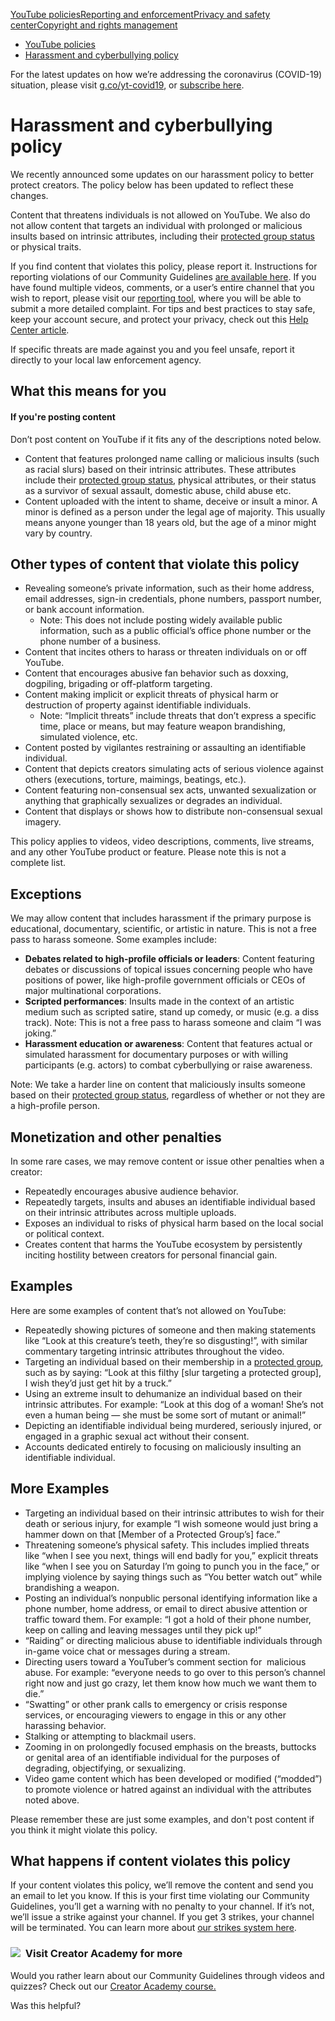 [YouTube policies](/youtube/topic/2803176?hl=en&ref_topic=6151248,3230811,3256124,)[Reporting and enforcement](/youtube/topic/2803138?hl=en&ref_topic=6151248,3230811,3256124,)[Privacy and safety center](/youtube/topic/2803240?hl=en&ref_topic=6151248,3230811,3256124,)[Copyright and rights management](/youtube/topic/2676339?hl=en&ref_topic=6151248,3230811,3256124,)
    

*   [YouTube policies](/youtube/topic/2803176?hl=en&ref_topic=6151248)
*   [Harassment and cyberbullying policy](/youtube/answer/2802268)

For the latest updates on how we’re addressing the coronavirus (COVID-19) situation, please visit [g.co/yt-covid19](http://g.co/yt-covid19), or [subscribe here](https://support.google.com/youtube/thread/33987650?hl=en#action=subscribe).

Harassment and cyberbullying policy
===================================

We recently announced some updates on our harassment policy to better protect creators. The policy below has been updated to reflect these changes.

Content that threatens individuals is not allowed on YouTube. We also do not allow content that targets an individual with prolonged or malicious insults based on intrinsic attributes, including their [protected group status](/youtube/answer/2801939#protected_group) or physical traits.

If you find content that violates this policy, please report it. Instructions for reporting violations of our Community Guidelines [are available here](/youtube/answer/2802027). If you have found multiple videos, comments, or a user’s entire channel that you wish to report, please visit our [reporting tool](/youtube/answer/2802027), where you will be able to submit a more detailed complaint. For tips and best practices to stay safe, keep your account secure, and protect your privacy, check out this [Help Center article](/youtube/answer/9563682).

If specific threats are made against you and you feel unsafe, report it directly to your local law enforcement agency.

What this means for you
-----------------------

#### If you're posting content

Don’t post content on YouTube if it fits any of the descriptions noted below.

*   Content that features prolonged name calling or malicious insults (such as racial slurs) based on their intrinsic attributes. These attributes include their [protected group status](/youtube/answer/2801939), physical attributes, or their status as a survivor of sexual assault, domestic abuse, child abuse etc.
*   Content uploaded with the intent to shame, deceive or insult a minor. A minor is defined as a person under the legal age of majority. This usually means anyone younger than 18 years old, but the age of a minor might vary by country.

Other types of content that violate this policy
-----------------------------------------------

*   Revealing someone’s private information, such as their home address, email addresses, sign-in credentials, phone numbers, passport number, or bank account information.
    *   Note: This does not include posting widely available public information, such as a public official’s office phone number or the phone number of a business.
*   Content that incites others to harass or threaten individuals on or off YouTube.
*   Content that encourages abusive fan behavior such as doxxing, dogpiling, brigading or off-platform targeting.
*   Content making implicit or explicit threats of physical harm or destruction of property against identifiable individuals. 
    *   Note: “Implicit threats” include threats that don’t express a specific time, place or means, but may feature weapon brandishing, simulated violence, etc. 
*   Content posted by vigilantes restraining or assaulting an identifiable individual. 
*   Content that depicts creators simulating acts of serious violence against others (executions, torture, maimings, beatings, etc.).
*   Content featuring non-consensual sex acts, unwanted sexualization or anything that graphically sexualizes or degrades an individual.
*   Content that displays or shows how to distribute non-consensual sexual imagery. 

This policy applies to videos, video descriptions, comments, live streams, and any other YouTube product or feature. Please note this is not a complete list.

Exceptions
----------

We may allow content that includes harassment if the primary purpose is educational, documentary, scientific, or artistic in nature. This is not a free pass to harass someone. Some examples include:

*   **Debates related to high-profile officials or leaders**: Content featuring debates or discussions of topical issues concerning people who have positions of power, like high-profile government officials or CEOs of major multinational corporations. 
*   **Scripted performances**: Insults made in the context of an artistic medium such as scripted satire, stand up comedy, or music (e.g. a diss track). Note: This is not a free pass to harass someone and claim “I was joking.” 
*   **Harassment education or awareness**: Content that features actual or simulated harassment for documentary purposes or with willing participants (e.g. actors) to combat cyberbullying or raise awareness.

Note: We take a harder line on content that maliciously insults someone based on their [protected group status](/youtube/answer/2801939?hl=en), regardless of whether or not they are a high-profile person.

Monetization and other penalties 
---------------------------------

In some rare cases, we may remove content or issue other penalties when a creator:

*   Repeatedly encourages abusive audience behavior.
*   Repeatedly targets, insults and abuses an identifiable individual based on their intrinsic attributes across multiple uploads.
*   Exposes an individual to risks of physical harm based on the local social or political context.
*   Creates content that harms the YouTube ecosystem by persistently inciting hostility between creators for personal financial gain.

Examples
--------

Here are some examples of content that’s not allowed on YouTube:

*   Repeatedly showing pictures of someone and then making statements like “Look at this creature’s teeth, they’re so disgusting!”, with similar commentary targeting intrinsic attributes throughout the video.
*   Targeting an individual based on their membership in a [protected group](/youtube/answer/2801939), such as by saying: “Look at this filthy \[slur targeting a protected group\], I wish they’d just get hit by a truck.”
*   Using an extreme insult to dehumanize an individual based on their intrinsic attributes. For example: “Look at this dog of a woman! She’s not even a human being — she must be some sort of mutant or animal!” 
*   Depicting an identifiable individual being murdered, seriously injured, or engaged in a graphic sexual act without their consent.
*   Accounts dedicated entirely to focusing on maliciously insulting an identifiable individual.

More Examples
-------------

*   Targeting an individual based on their intrinsic attributes to wish for their death or serious injury, for example “I wish someone would just bring a hammer down on that \[Member of a Protected Group’s\] face.” 
*   Threatening someone’s physical safety. This includes implied threats like “when I see you next, things will end badly for you,” explicit threats like “when I see you on Saturday I’m going to punch you in the face,” or implying violence by saying things such as “You better watch out” while brandishing a weapon. 
*   Posting an individual’s nonpublic personal identifying information like a phone number, home address, or email to direct abusive attention or traffic toward them. For example: “I got a hold of their phone number, keep on calling and leaving messages until they pick up!”
*   “Raiding” or directing malicious abuse to identifiable individuals through in-game voice chat or messages during a stream.
*   Directing users toward a YouTuber’s comment section for  malicious abuse. For example: “everyone needs to go over to this person’s channel right now and just go crazy, let them know how much we want them to die.”
*   “Swatting” or other prank calls to emergency or crisis response services, or encouraging viewers to engage in this or any other harassing behavior.
*   Stalking or attempting to blackmail users.
*   Zooming in on prolongedly focused emphasis on the breasts, buttocks or genital area of an identifiable individual for the purposes of degrading, objectifying, or sexualizing.
*   Video game content which has been developed or modified (“modded”) to promote violence or hatred against an individual with the attributes noted above.

Please remember these are just some examples, and don't post content if you think it might violate this policy.

What happens if content violates this policy
--------------------------------------------

If your content violates this policy, we’ll remove the content and send you an email to let you know. If this is your first time violating our Community Guidelines, you’ll get a warning with no penalty to your channel. If it’s not, we’ll issue a strike against your channel. If you get 3 strikes, your channel will be terminated. You can learn more about [our strikes system here](/youtube/answer/2802032).

### ![](//www.gstatic.com/images/icons/material/system/1x/video_library_grey600_24dp.png)  Visit Creator Academy for more

Would you rather learn about our Community Guidelines through videos and quizzes? Check out our [Creator Academy course.](https://creatoracademy.youtube.com/page/lesson/policy-harassment)

Was this helpful?